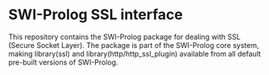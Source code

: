 # SWI-Prolog SSL interface

This repository contains the SWI-Prolog  package   for  dealing with SSL
(Secure Socket Layer). The  package  is   part  of  the  SWI-Prolog core
system, making library(ssl) and  library(http/http_ssl_plugin) available
from all default pre-built versions of SWI-Prolog.
